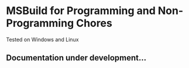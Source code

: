 # MSBuild for Programming and Non-Programming Chores

Tested on Windows and Linux

## Documentation under development...

